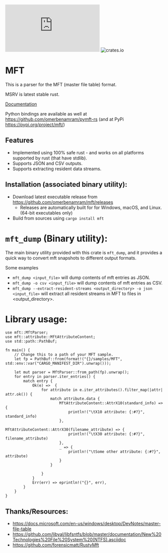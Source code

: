 [![Build Status](https://dev.azure.com/benamram/DFIR/_apis/build/status/omerbenamram.mft?branchName=master)](https://dev.azure.com/benamram/DFIR/_build/latest?definitionId=5&branchName=master)
![crates.io](https://img.shields.io/crates/v/mft.svg)

# MFT

This is a parser for the MFT (master file table) format.

MSRV is latest stable rust.

[Documentation](https://docs.rs/mft)

Python bindings are available as well at https://github.com/omerbenamram/pymft-rs (and at PyPi https://pypi.org/project/mft/)

## Features

- Implemented using 100% safe rust - and works on all platforms supported by rust (that have stdlib).
- Supports JSON and CSV outputs.
- Supports extracting resident data streams.

## Installation (associated binary utility):

- Download latest executable release from https://github.com/omerbenamram/mft/releases
  - Releases are automatically built for for Windows, macOS, and Linux. (64-bit executables only)
- Build from sources using `cargo install mft`

# `mft_dump` (Binary utility):

The main binary utility provided with this crate is `mft_dump`, and it provides a quick way to convert mft snapshots to different output formats.

Some examples

- `mft_dump <input_file>` will dump contents of mft entries as JSON.
- `mft_dump -o csv <input_file>` will dump contents of mft entries as CSV.
- `mft_dump --extract-resident-streams <output_directory> -o json <input_file>` will extract all resident streams in MFT to files in <output_directory>.

# Library usage:

```rust,no_run
use mft::MftParser;
use mft::attribute::MftAttributeContent;
use std::path::PathBuf;

fn main() {
    // Change this to a path of your MFT sample.
    let fp = PathBuf::from(format!("{}/samples/MFT", std::env::var("CARGO_MANIFEST_DIR").unwrap()));

    let mut parser = MftParser::from_path(fp).unwrap();
    for entry in parser.iter_entries() {
        match entry {
            Ok(e) =>  {
                for attribute in e.iter_attributes().filter_map(|attr| attr.ok()) {
                    match attribute.data {
                        MftAttributeContent::AttrX10(standard_info) => {
                            println!("\tX10 attribute: {:#?}", standard_info)
                        },
                        MftAttributeContent::AttrX30(filename_attribute) => {
                            println!("\tX30 attribute: {:#?}", filename_attribute)
                        },
                        _ => {
                            println!("\tSome other attribute: {:#?}", attribute)
                        }
                    }

                }
            }
            Err(err) => eprintln!("{}", err),
        }
    }
}
```

## Thanks/Resources:

- https://docs.microsoft.com/en-us/windows/desktop/DevNotes/master-file-table
- https://github.com/libyal/libfsntfs/blob/master/documentation/New%20Technologies%20File%20System%20(NTFS).asciidoc
- https://github.com/forensicmatt/RustyMft
